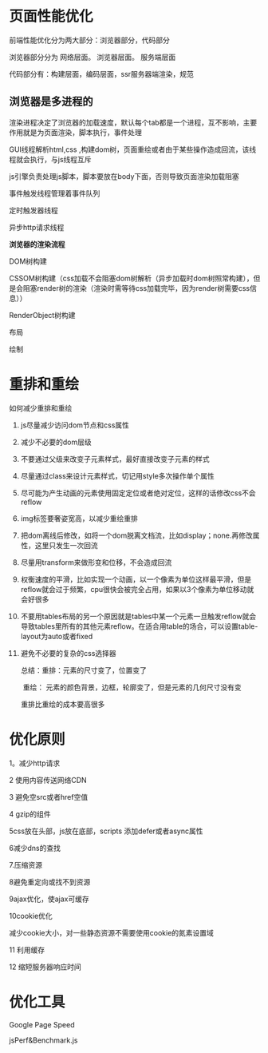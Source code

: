 # 页面性能优化

前端性能优化分为两大部分：浏览器部分，代码部分

浏览器部分分为 网络层面。    浏览器层面。    服务端层面

代码部分有：构建层面，编码层面，ssr服务器端渲染，规范

## 浏览器是多进程的

渲染进程决定了浏览器的加载速度，默认每个tab都是一个进程，互不影响，主要作用就是为页面渲染，脚本执行，事件处理

GUI线程解析html,css ,构建dom树，页面重绘或者由于某些操作造成回流，该线程就会执行，与js线程互斥

js引擎负责处理js脚本，脚本要放在body下面，否则导致页面渲染加载阻塞

事件触发线程管理着事件队列

定时触发器线程

异步http请求线程

**浏览器的渲染流程**

DOM树构建

CSSOM树构建（css加载不会阻塞dom树解析（异步加载时dom树照常构建），但是会阻塞render树的渲染（渲染时需等待css加载完毕，因为render树需要css信息））

RenderObject树构建

布局

绘制

# 重排和重绘

如何减少重排和重绘

1. js尽量减少访问dom节点和css属性

2. 减少不必要的dom层级

3. 不要通过父级来改变子元素样式，最好直接改变子元素的样式

4. 尽量通过class来设计元素样式，切记用style多次操作单个属性

5. 尽可能为产生动画的元素使用固定定位或者绝对定位，这样的话修改css不会reflow

6. img标签要奢姿宽高，以减少重绘重排

7. 把dom离线后修改，如将一个dom脱离文档流，比如display；none.再修改属性，这里只发生一次回流

8. 尽量用transform来做形变和位移，不会造成回流

9. 权衡速度的平滑，比如实现一个动画，以一个像素为单位这样最平滑，但是reflow就会过于频繁，cpu很快会被完全占用，如果以3个像素为单位移动就会好很多

10. 不要用tables布局的另一个原因就是tables中某一个元素一旦触发reflow就会导致tables里所有的其他元素reflow。在适合用table的场合，可以设置table-layout为auto或者fixed

11. 避免不必要的复杂的css选择器

    总结：重排：元素的尺寸变了，位置变了

    ​          重绘： 元素的颜色背景，边框，轮廓变了，但是元素的几何尺寸没有变

    重排比重绘的成本要高很多

# 优化原则



1。减少http请求

2 使用内容传送网络CDN

3 避免空src或者href空值

4 gzip的组件

5css放在头部，js放在底部，scripts 添加defer或者async属性

6减少dns的查找

7.压缩资源

8避免重定向或找不到资源

9ajax优化，使ajax可缓存

10cookie优化

  减少cookie大小，对一些静态资源不需要使用cookie的氮素设置域

11 利用缓存

12 缩短服务器响应时间

# 优化工具

Google Page Speed

jsPerf&Benchmark.js







